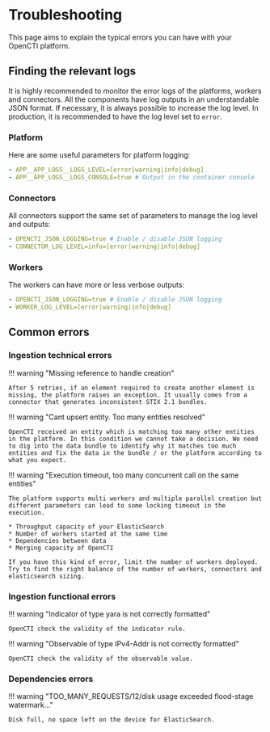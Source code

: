 # Troubleshooting

This page aims to explain the typical errors you can have with your OpenCTI platform.

## Finding the relevant logs

It is highly recommended to monitor the error logs of the platforms, workers and connectors. All the components have log outputs in an understandable JSON format. If necessary, it is always possible to increase the log level. In production, it is recommended to have the log level set to `error`.

### Platform

Here are some useful parameters for platform logging:

```yaml
- APP__APP_LOGS__LOGS_LEVEL=[error|warning|info|debug]
- APP__APP_LOGS__LOGS_CONSOLE=true # Output in the container console
```

### Connectors

All connectors support the same set of parameters to manage the log level and outputs:

```yaml
- OPENCTI_JSON_LOGGING=true # Enable / disable JSON logging
- CONNECTOR_LOG_LEVEL=info=[error|warning|info|debug]
```

### Workers

The workers can have more or less verbose outputs:

```yaml
- OPENCTI_JSON_LOGGING=true # Enable / disable JSON logging
- WORKER_LOG_LEVEL=[error|warning|info|debug]
```

## Common errors

### Ingestion technical errors

!!! warning "Missing reference to handle creation"
    
    After 5 retries, if an element required to create another element is missing, the platform raises an exception. It usually comes from a connector that generates inconsistent STIX 2.1 bundles.


!!! warning "Cant upsert entity. Too many entities resolved"
    
    OpenCTI received an entity which is matching too many other entities in the platform. In this condition we cannot take a decision. We need to dig into the data bundle to identify why it matches too much entities and fix the data in the bundle / or the platform according to what you expect.


!!! warning "Execution timeout, too many concurrent call on the same entities"
    
	The platform supports multi workers and multiple parallel creation but different parameters can lead to some locking timeout in the execution. 

	* Throughput capacity of your ElasticSearch
	* Number of workers started at the same time
	* Dependencies between data
	* Merging capacity of OpenCTI

	If you have this kind of error, limit the number of workers deployed. Try to find the right balance of the number of workers, connectors and elasticsearch sizing.


### Ingestion functional errors

!!! warning "Indicator of type yara is not correctly formatted"
    
    OpenCTI check the validity of the indicator rule.

!!! warning "Observable of type IPv4-Addr is not correctly formatted"
    
    OpenCTI check the validity of the observable value.

### Dependencies errors

!!! warning "TOO_MANY_REQUESTS/12/disk usage exceeded flood-stage watermark..."
    
    Disk full, no space left on the device for ElasticSearch.
